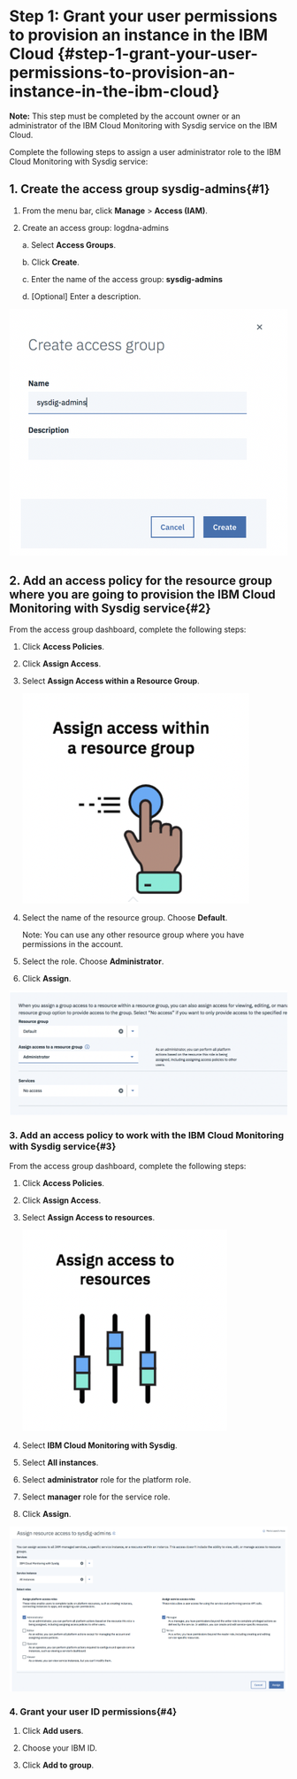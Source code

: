# Step 1: Grant your user permissions to provision an instance in the IBM Cloud {#step-1-grant-your-user-permissions-to-provision-an-instance-in-the-ibm-cloud}

**Note:** This step must be completed by the account owner or an administrator of the IBM Cloud Monitoring with Sysdig service on the IBM Cloud.

Complete the following steps to assign a user administrator role to the IBM Cloud Monitoring with Sysdig service:

## 1. Create the access group **sysdig-admins**{#1}

1. From the menu bar, click **Manage** &gt; **Access (IAM)**.

2. Create an access group: logdna-admins

    a. Select **Access Groups**.

    b. Click **Create**.

    c. Enter the name of the access group: **sysdig-admins**

    d. [Optional] Enter a description.

![ ](../images/sysdig_img3.png)

## 2. Add an access policy for the resource group where you are going to provision the IBM Cloud Monitoring with Sysdig service{#2}

From the access group dashboard, complete the following steps:

1. Click **Access Policies**.

2. Click **Assign Access**.

3. Select **Assign Access within a Resource Group**.

    ![ ](../images/sysdig_img4.png)

4. Select the name of the resource group. Choose **Default**.

    Note: You can use any other resource group where you have permissions in the account.

5. Select the role. Choose **Administrator**.

6. Click **Assign**.

![ ](../images/sysdig_img5.png)

### 3. Add an access policy to work with the IBM Cloud Monitoring with Sysdig service{#3}

From the access group dashboard, complete the following steps:

1. Click **Access Policies**.

2. Click **Assign Access**.

3. Select **Assign Access to resources**.

    ![ ](../images/sysdig_img6.png)

4. Select **IBM Cloud Monitoring with Sysdig**.

5. Select **All instances**.

6. Select **administrator** role for the platform role.

7. Select **manager** role for the service role.

8. Click **Assign**.

![ ](../images/sysdig_img7.png)

### 4. Grant your user ID permissions{#4}

1. Click **Add users**.

2. Choose your IBM ID.

3. Click **Add to group**.
